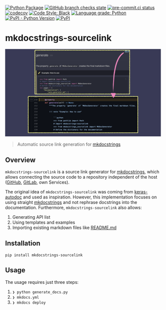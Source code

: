 [![Python Package](https://github.com/AI2Business/mkdocstrings-sourcelink/workflows/Python%20Package/badge.svg)](https://github.com/AI2Business/mkdocstrings-sourcelink/actions)
[![GitHub branch checks state](https://img.shields.io/github/checks-status/ai2business/mkdocstrings-sourcelink/gh-pages?label=docs&logo=github%20actions)](https://ai2business.github.io/mkdocstrings-sourcelink/)
[![pre-commit.ci status](https://results.pre-commit.ci/badge/github/AI2Business/mkdocstrings-sourcelink/main.svg)](https://results.pre-commit.ci/latest/github/AI2Business/mkdocstrings-sourcelink/main)
[![codecov](https://codecov.io/gh/AI2Business/mkdocstrings-sourcelink/branch/main/graph/badge.svg?token=DKE0SHCRF7)](https://codecov.io/gh/AI2Business/mkdocstrings-sourcelink)
[![Code Style: Black](https://img.shields.io/badge/code%20style-black-black.svg)](https://github.com/ambv/black)
[![Language grade: Python](https://img.shields.io/lgtm/grade/python/g/AI2Business/mkdocstrings-sourcelink.svg?logo=lgtm&logoWidth=18)](https://lgtm.com/projects/g/AI2Business/mkdocstrings-sourcelink/context:python)
[![PyPI - Python Version](https://img.shields.io/pypi/pyversions/mkdocstrings-sourcelink?logo=python&logoColor=yellow)](https://pypi.org/project/mkdocstrings-sourcelink/)
[![PyPI](https://img.shields.io/pypi/v/mkdocstrings-sourcelink?logo=PyPi&logoColor=yellow)](https://pypi.org/project/mkdocstrings-sourcelink/)

# mkdocstrings-sourcelink

![_](https://github.com/AI2Business/mkdocstrings-sourcelink/blob/main/docs/assets/img/export.png?raw=true)

> Automatic source link generation for [mkdocstrings](https://github.com/pawamoy/mkdocstrings)

## Overview

`mkdocstrings-sourcelink` is a source link generator for [mkdocstrings](https://github.com/pawamoy/mkdocstrings), which allows connecting the source code to a repository independent of the host ([GitHub](https://github.com), [GitLab](https://github.com), own Services).

The original idea of `mkdocstrings-sourcelink` was coming from [keras-autodoc](https://github.com/keras-team/keras-autodoc) and used as inspiration. However, this implementation focuses on using straight [mkdocstrings](https://github.com/pawamoy/mkdocstrings) and not rephrase docstrings into the documentation. Furthermore, `mkdocstrings-sourcelink` also allows:

1. Generating API list
2. Using templates and examples
3. Importing existing markdown files like [README.md](https://github.com/AI2Business/mkdocstrings-sourcelink/blob/main/README.md)

## Installation

``` shell
pip install mkdocstrings-sourcelink
```

## Usage

The usage requires just three steps:

1. `❯ python generate_docs.py`
2. `❯ mkdocs.yml`
3. `❯ mkdocs deploy`
